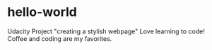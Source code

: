 # hello-world
Udacity Project "creating a stylish webpage"
Love learning to code!  
Coffee and coding are my favorites.
